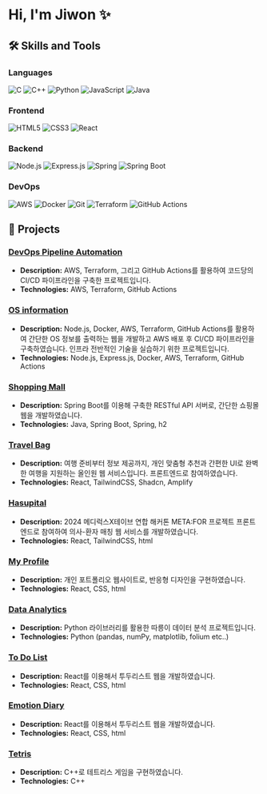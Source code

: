 # Hi, I'm Jiwon ✨

## 🛠 Skills and Tools

### Languages
![C](https://img.shields.io/badge/C-A8B9CC?style=flat-square&logo=C&logoColor=white)
![C++](https://img.shields.io/badge/C++-00599C?style=flat-square&logo=C%2B%2B&logoColor=white)
![Python](https://img.shields.io/badge/Python-3776AB?style=flat-square&logo=Python&logoColor=white)
![JavaScript](https://img.shields.io/badge/JavaScript-F7DF1E?style=flat-square&logo=JavaScript&logoColor=black)
![Java](https://img.shields.io/badge/Java-007396?style=flat-square&logo=Java&logoColor=white)

### Frontend
![HTML5](https://img.shields.io/badge/HTML5-E34F26?style=flat-square&logo=HTML5&logoColor=white)
![CSS3](https://img.shields.io/badge/CSS3-1572B6?style=flat-square&logo=CSS3&logoColor=white)
![React](https://img.shields.io/badge/React-61DAFB?style=flat-square&logo=React&logoColor=black)

### Backend
![Node.js](https://img.shields.io/badge/Node.js-339933?style=flat-square&logo=Node.js&logoColor=white)
![Express.js](https://img.shields.io/badge/Express.js-000000?style=flat-square&logo=Express&logoColor=white)
![Spring](https://img.shields.io/badge/Spring-6DB33F?style=flat-square&logo=Spring&logoColor=white)
![Spring Boot](https://img.shields.io/badge/Spring_Boot-6DB33F?style=flat-square&logo=SpringBoot&logoColor=white)

### DevOps
![AWS](https://img.shields.io/badge/AWS-232F3E?style=flat-square&logo=Amazon%20AWS&logoColor=white)
![Docker](https://img.shields.io/badge/Docker-2496ED?style=flat-square&logo=Docker&logoColor=white)
![Git](https://img.shields.io/badge/Git-F05032?style=flat-square&logo=Git&logoColor=white)
![Terraform](https://img.shields.io/badge/Terraform-623CE4?style=flat-square&logo=Terraform&logoColor=white)
![GitHub Actions](https://img.shields.io/badge/GitHub%20Actions-2088FF?style=flat-square&logo=GitHub%20Actions&logoColor=white)



## 🚀 Projects
### [DevOps Pipeline Automation](https://github.com/skkuding/codedang)
- **Description:** AWS, Terraform, 그리고 GitHub Actions를 활용하여 코드당의 CI/CD 파이프라인을 구축한 프로젝트입니다. 
- **Technologies:** AWS, Terraform, GitHub Actions
  
### [OS information](https://github.com/skkuding/codedang)
- **Description:** Node.js, Docker, AWS, Terraform, GitHub Actions를 활용하여 간단한 OS 정보를 출력하는 웹을 개발하고 AWS 배포 후 CI/CD 파이프라인을 구축하였습니다. 인프라 전반적인 기술을 실습하기 위한 프로젝트입니다.
- **Technologies:** Node.js, Express.js, Docker, AWS, Terraform, GitHub Actions

### [Shopping Mall](https://github.com/jiwonly/jpashop)
- **Description:** Spring Boot를 이용해 구축한 RESTful API 서버로, 간단한 쇼핑몰 웹을 개발하였습니다.
- **Technologies:** Java, Spring Boot, Spring, h2

### [Travel Bag](https://github.com/M7-TAVE)
- **Description:** 여행 준비부터 정보 제공까지, 개인 맞춤형 추천과 간편한 UI로 완벽한 여행을 지원하는 올인원 웹 서비스입니다. 프론트엔드로 참여하였습니다.
- **Technologies:** React, TailwindCSS, Shadcn, Amplify

### [Hasupital](https://github.com/MediluxXTaveHACK-TEAM3/HausPital-Frontend)
- **Description:** 2024 메디럭스X테이브 연합 해커톤 META:FOR 프로젝트 프론트엔드로 참여하여 의사-환자 매칭 웹 서비스를 개발하였습니다.
- **Technologies:** React, TailwindCSS, html

### [My Profile](https://github.com/jiwonly/MyProfile)
- **Description:** 개인 포트폴리오 웹사이트로, 반응형 디자인을 구현하였습니다.
- **Technologies:** React, CSS, html

### [Data Analytics](https://github.com/jiwonly/Ddareungi)
- **Description:** Python 라이브러리를 활용한 따릉이 데이터 분석 프로젝트입니다.
- **Technologies:** Python (pandas, numPy, matplotlib, folium etc..)

### [To Do List](https://github.com/jiwonly/ToDoList)
- **Description:** React를 이용해서 투두리스트 웹을 개발하였습니다.
- **Technologies:** React, CSS, html

### [Emotion Diary](https://github.com/jiwonly/Emotion_Diary)
- **Description:** React를 이용해서 투두리스트 웹을 개발하였습니다.
- **Technologies:** React, CSS, html

### [Tetris](https://github.com/jiwonly/Tetris)
- **Description:** C++로 테트리스 게임을 구현하였습니다.
- **Technologies:** C++



